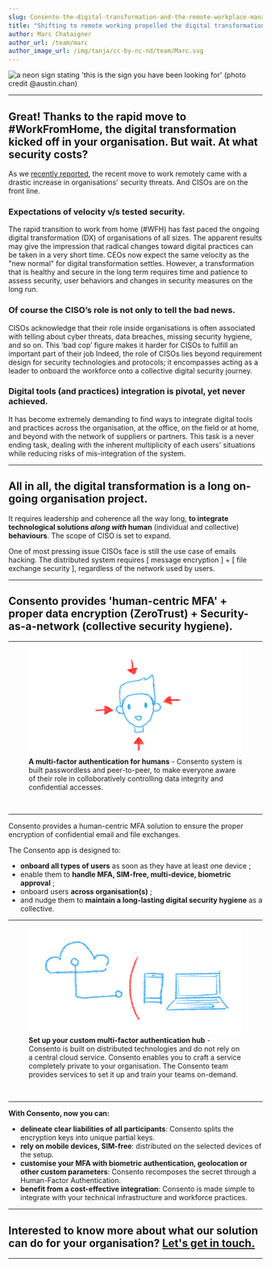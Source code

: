```yaml
---
slug: Consento-the-digital-transformation-and-the-remote-workplace-management-for-CISO
title: "Shifting to remote working propelled the digital transformation. At what security costs?"
author: Marc Chataigner
author_url: /team/marc
author_image_url: /img/tanja/cc-by-nc-nd/team/Marc.svg
---
```


<Image
  src="/img/external/unsplash/this-is-the-sign-you-have-been-looking-for.png"
  caption=""
  alt="a neon sign stating 'this is the sign you have been looking for' (photo credit @austin.chan)"
/>

---

## Great! Thanks to the rapid move to #WorkFromHome, the digital transformation kicked off in your organisation. But wait. At what security costs?

As we <a href="/blog/Consento-and-the-remote-workplace-during-the-Cyber-Pandemic">recently reported</a>, the recent move to work remotely came with a drastic increase in organisations' security threats. And CISOs are on the front line.

### Expectations of velocity v/s tested security.  

The rapid transition to work from home (#WFH) has fast paced the ongoing digital transformation (DX) of organisations of all sizes. The apparent results may give the impression that radical changes toward digital practices can be taken in a very short time. CEOs now expect the same velocity as the "new normal" for digital transformation settles. However, a transformation that is healthy and secure in the long term requires time and patience to assess security, user behaviors and changes in security measures on the long run. 

### Of course the CISO’s role is not only to tell the bad news.  

CISOs acknowledge that their role inside organisations is often associated with telling about cyber threats, data breaches, missing security hygiene, and so on. This ‘bad cop’ figure makes it harder for CISOs to fulfill an important part of their job Indeed, the role of CISOs lies beyond requirement design for security technologies and protocols; it encompasses acting as a leader to onboard the workforce onto a collective digital security journey.

### Digital tools (and practices) integration is pivotal, yet never achieved.

It has become extremely demanding to find ways to integrate digital tools and practices across the organisation, at the office, on the field or at home, and beyond with the network of suppliers or partners. This task is a never ending task, dealing with the inherent multiplicity of each users' situations while reducing risks of mis-integration of the system.

---

## All in all, the digital transformation is a long on-going organisation project.

It requires leadership and coherence all the way long, **to integrate technological solutions *along with* human** (individual and collective) **behaviours**. The scope of CISO is set to expand. 

One of most pressing issue CISOs face is still the use case of emails hacking. The distributed system requires [ message encryption ] + [ file exchange security ], regardless of the network used by users.

---

## Consento provides 'human-centric MFA' + proper data encryption (ZeroTrust) + Security-as-a-network (collective security hygiene).

---

<figure className="kg-card kg-image-card kg-card-hascaption">
  <img src="/img/tanja/cc-by-nc-sa/in-control/human-centric.png" style={{ float: 'left', width: '30%' }} />
  <figcaption><strong>A multi-factor authentication for humans</strong> - Consento system is built passwordless and peer-to-peer, to make everyone aware of their role in colloboratively controlling data integrity and confidential accesses.</figcaption>
</figure>
<br/>

--- 

Consento provides a human-centric MFA solution to ensure the proper encryption of confidential email and file exchanges. 

The Consento app is designed to:

- **onboard all types of users** as soon as they have at least one device ;
- enable them to **handle MFA, SIM-free, multi-device, biometric approval** ; 
- onboard users **across organisation(s)** ;
- and nudge them to **maintain a long-lasting digital security hygiene** as a collective.

---

<figure className="kg-card kg-image-card kg-card-hascaption">
  <img src="/img/tanja/cc-by-nc-sa/in-control/no-server-necessary.png" style={{ float: 'left', width: '30%' }} />
  <figcaption><strong>Set up your custom multi-factor authentication hub</strong> - Consento is built on distributed technologies and do not rely on a central cloud service. Consento enables you to craft a service completely private to your organisation. The Consento team provides services to set it up and train your teams on-demand.</figcaption>
</figure>
<br/>

---

**With Consento, now you can:** 

- **delineate clear liabilities of all participants**: Consento splits the encryption keys into unique partial keys.
- **rely on mobile devices, SIM-free**: distributed on the selected devices of the setup. 
- **customise your MFA with biometric authentication, geolocation or other custom parameters**: Consento recomposes the secret through a Human-Factor Authentication. 
- **benefit from a cost-effective integration**: Consento is made simple to integrate with your technical infrastructure and workforce practices.

--- 

## Interested to know more about what our solution can do for your organisation? <a href="mailto:keepsafe@consento.org">Let's get in touch.</a>



--- 

<License author="marc" year="2021" license="CC-BY-NC-SA" />